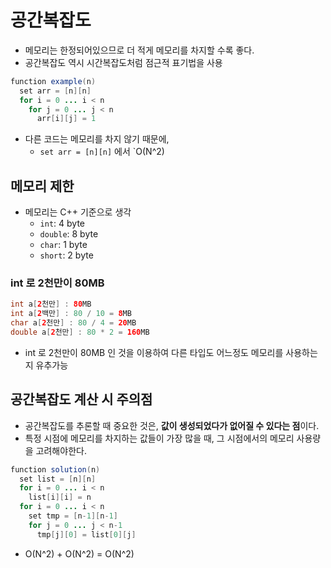 # 공간복잡도

- 메모리는 한정되어있으므로 더 적게 메모리를 차지할 수록 좋다.
- 공간복잡도 역시 시간복잡도처럼 점근적 표기법을 사용

```java
function example(n)
  set arr = [n][n]
  for i = 0 ... i < n
    for j = 0 ... j < n
      arr[i][j] = 1
```

- 다른 코드는 메모리를 차지 않기 때문에,
  - `set arr = [n][n]` 에서 `O(N^2)


## 메모리 제한

- 메모리는 C++ 기준으로 생각
  - `int`: 4 byte
  - `double`: 8 byte
  - `char`: 1 byte
  - `short`: 2 byte

### int 로 2천만이 80MB

```java
int a[2천만] : 80MB
int a[2백만] : 80 / 10 = 8MB
char a[2천만] : 80 / 4 = 20MB
double a[2천만] : 80 * 2 = 160MB
```

- int 로 2천만이 80MB 인 것을 이용하여 다른 타입도 어느정도 메모리를 사용하는지 유추가능

## 공간복잡도 계산 시 주의점

- 공간복잡도를 추론할 때 중요한 것은, **값이 생성되었다가 없어질 수 있다는 점**이다.
- 특정 시점에 메모리를 차지하는 값들이 가장 많을 때, 그 시점에서의 메모리 사용량을 고려해야한다.

```java
function solution(n)
  set list = [n][n]
  for i = 0 ... i < n
    list[i][i] = n
  for i = 0 ... i < n
    set tmp = [n-1][n-1]
    for j = 0 ... j < n-1
      tmp[j][0] = list[0][j]
```

- O(N^2) + O(N^2) = O(N^2)